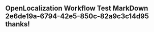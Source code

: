 <properties
ms.topic="hero-topic"
ms.test1="hero-topic"
ms.test2="test"/>


## OpenLocalization Workflow Test MarkDown 2e6de19a-6794-42e5-850c-82a9c3c14d95 thanks!



<!--HONumber=Oct16_HO4-->


